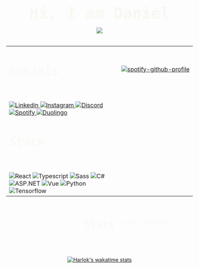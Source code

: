 <style>
    @import url('https://fonts.googleapis.com/css2?family=IBM+Plex+Mono:ital,wght@1,500;1,700&display=swap');
    h1 {
        font-family: 'IBM Plex Mono', monospace;
        font-size: 3em;
        font-weight: 700;
        color: #f8f8f2;
        text-align: center;
        border: none;
    }
    h2 {
        font-family: 'IBM Plex Mono', monospace;
        font-size: 2em;
        font-weight: 500;
        color: #f8f8f2;
        text-align: center;
        border: none;
        margin-bottom: 14px;
    }
    h2 small {
        position: absolute;
        padding-left: 0.5rem;
        font-size: 0.5em;
    }
    main {
        display: flex;
        flex-direction: column;
        align-items: center;
        gap: 0px;
    }
    .row {
        display: flex;
        flex-direction: row;
        align-items: center;
        justify-content: center;
        gap: 10px;
        flex-wrap: wrap;
    }
    .col {
        display: flex;
        flex-direction: column;
        align-items: center;
        justify-content: center;
        gap: 10px;
    }
    #top {
        margin: 20px 0;
        border: none;
    }
    #top td {
        border: none;
        vertical-align: middle;
        width: 50%;
    }
    #top td:nth-of-type(2n + 1) {
        width: 60%;
    }
    #top td:nth-of-type(2n + 1) h2 {
        text-align: left !important;
    }
    #top td:nth-of-type(2n + 1) .row {
        justify-content: flex-start;
    }
    #spotify-inner {
        height: 100%;
        width: 100%;
        display: flex;
        align-items: center;
        justify-content: center;
    }
    #spotify-inner>* {
        width: auto;
        height: 300px;
    }
</style>

<h1 style="margin-bottom: 0">Hi, I am Daniel</h1>

<main>

[![](https://komarev.com/ghpvc/?username=danielnydrle&style=for-the-badge&label=VISITORS)](https://github.com/danielnydrle)

<table id="top">
<tr>
<td>
<section id="socials">
<header>
<h2>Socials</h2>
</header>

<a href="https://www.linkedin.com/in/danielnydrle/">
    <img alt="Linkedin" src="https://img.shields.io/badge/-Linkedin-0a66c2?style=for-the-badge&logo=linkedin&logoColor=white" />
</a>
<a href="https://www.instagram.com/oseukki/">
    <img alt="Instagram" src="https://img.shields.io/badge/-Instagram-e4405f?style=for-the-badge&logo=instagram&logoColor=white" />
</a>
<a href="https://discord.com/users/699960235518984213">
<img alt="Discord" src="https://img.shields.io/badge/-Discord-7289da?style=for-the-badge&logo=discord&logoColor=white" />
</a>
<a href="https://open.spotify.com/user/31jiyf2twtkretvyhvrq3inqntya?si=a31ca10513fb47c7">
<img alt="Spotify" src="https://img.shields.io/badge/-Spotify-1ed760?style=for-the-badge&logo=spotify&logoColor=white" />
</a>
<a href="https://www.duolingo.com/profile/nydrledaniel">
<img alt="Duolingo" src="https://img.shields.io/badge/-Duolingo-58cc02?style=for-the-badge&logo=duolingo&logoColor=white" />
</a>

</section>
</td>
<td rowspan="2">
<section id="spotify">
<div id="spotify-inner">

[![spotify-github-profile](https://spotify-github-profile.vercel.app/api/view?uid=31jiyf2twtkretvyhvrq3inqntya&cover_image=true&theme=default&show_offline=true&background_color=121212&interchange=false)](https://spotify-github-profile.vercel.app/api/view?uid=31jiyf2twtkretvyhvrq3inqntya&redirect=true)

</div>
</div>
</section>
</td>
<tr>
<td>
<section id="stack">
<header>
<h2>Stack</h2>
</header>
<img alt="React" src="https://img.shields.io/badge/-React-45b8d8?style=flat-square&logo=react&logoColor=white" />
<img alt="Typescript" src="https://img.shields.io/badge/-Typescript-3178c6?style=flat-square&logo=typescript&logoColor=white">
<img alt="Sass" src="https://img.shields.io/badge/-Sass-cc6699?style=flat-square&logo=sass&logoColor=white">
<img alt="C#" src="https://img.shields.io/badge/-C%23-239120?style=flat-square&logo=c-sharp&logoColor=white">
<img alt="ASP.NET" src="https://img.shields.io/badge/-ASP.NET-512bd4?style=flat-square&logo=.net&logoColor=white">
<img alt="Vue" src="https://img.shields.io/badge/-Vue.js-4fc08d?style=flat-square&logo=vue.js&logoColor=white">
<img alt="Python" src="https://img.shields.io/badge/-Python-3776ab?style=flat-square&logo=python&logoColor=white">
<img alt="Tensorflow" src="https://img.shields.io/badge/-Tensorflow-ff6f00?style=flat-square&logo=tensorflow&logoColor=white">

</td>
</table>
</section>

<section id="stats">
<header>
<h2>Stats <small>(since Feb 2023)</small></h2>
</header>

<div class="col" align="center">

[![Harlok's wakatime stats](https://github-readme-stats.vercel.app/api/wakatime?username=oseukki&theme=radical)](https://wakatime.com/@oseukki)

</div>
</section>
</main>
